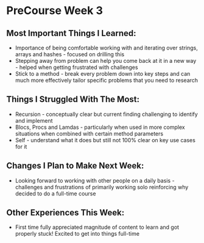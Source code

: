 PreCourse Week 3
================

Most Important Things I Learned:
-------------------------------

* Importance of being comfortable working with and iterating over strings, arrays and hashes - focused on drilling this 
* Stepping away from problem can help you come back at it in a new way - helped when getting frustrated with challenges
* Stick to a method - break every problem down into key steps and can much more effectively tailor specific problems that you need to research

Things I Struggled With The Most:
-------------------------------

* Recursion - conceptually clear but current finding challenging to identify and implement
* Blocs, Procs and Lamdas - particularly when used in more complex situations when combined with certain method parameters
* Self - understand what it does but still not 100% clear on key use cases for it


Changes I Plan to Make Next Week:
-------------------------------

* Looking forward to working with other people on a daily basis - challenges and frustrations of primarily working solo reinforcing why decided to do a full-time course

Other Experiences This Week:
-------------------------------

* First time fully appreciated magnitude of content to learn and got properly stuck! Excited to get into things full-time


